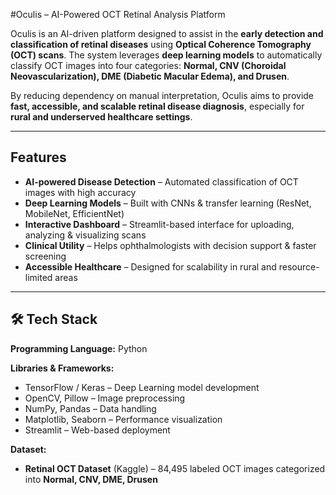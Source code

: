 #Oculis – AI-Powered OCT Retinal Analysis Platform

Oculis is an AI-driven platform designed to assist in the **early detection and classification of retinal diseases** using **Optical Coherence Tomography (OCT) scans**. The system leverages **deep learning models** to automatically classify OCT images into four categories: **Normal, CNV (Choroidal Neovascularization), DME (Diabetic Macular Edema), and Drusen**.

By reducing dependency on manual interpretation, Oculis aims to provide **fast, accessible, and scalable retinal disease diagnosis**, especially for **rural and underserved healthcare settings**.

---

## Features

* **AI-powered Disease Detection** – Automated classification of OCT images with high accuracy
* **Deep Learning Models** – Built with CNNs & transfer learning (ResNet, MobileNet, EfficientNet)
* **Interactive Dashboard** – Streamlit-based interface for uploading, analyzing & visualizing scans
* **Clinical Utility** – Helps ophthalmologists with decision support & faster screening
* **Accessible Healthcare** – Designed for scalability in rural and resource-limited areas

---

## 🛠️ Tech Stack

**Programming Language:** Python

**Libraries & Frameworks:**

* TensorFlow / Keras – Deep Learning model development
* OpenCV, Pillow – Image preprocessing
* NumPy, Pandas – Data handling
* Matplotlib, Seaborn – Performance visualization
* Streamlit – Web-based deployment

**Dataset:**

* **Retinal OCT Dataset** (Kaggle) – 84,495 labeled OCT images categorized into **Normal, CNV, DME, Drusen**


  

